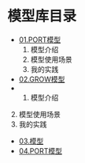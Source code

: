 # 模型库目录
- [01.PORT模型](PORT模型.md)
  1. 模型介绍
  2. 模型使用场景
  3. 我的实践
- [02.GROW模型](GROW模型.md)
-   1. 模型介绍
  2. 模型使用场景
  3. 我的实践
- [03.模型](PORT模型.md)
- [04.PORT模型](PORT模型.md)